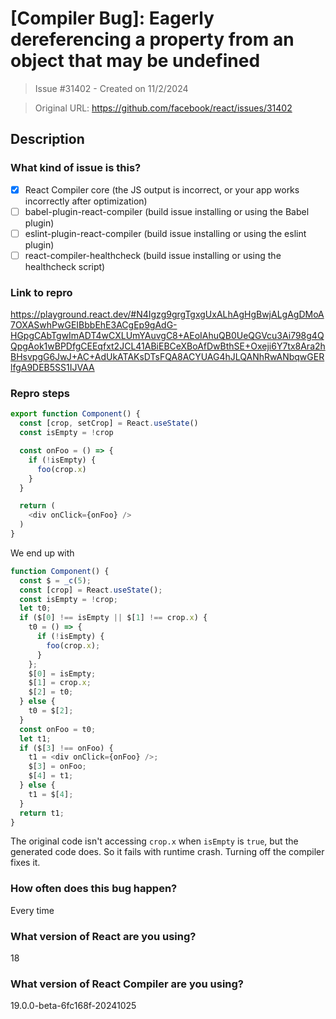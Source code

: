 # [Compiler Bug]: Eagerly dereferencing a property from an object that may be undefined

> Issue #31402 - Created on 11/2/2024

> Original URL: https://github.com/facebook/react/issues/31402

## Description

### What kind of issue is this?

- [X] React Compiler core (the JS output is incorrect, or your app works incorrectly after optimization)
- [ ] babel-plugin-react-compiler (build issue installing or using the Babel plugin)
- [ ] eslint-plugin-react-compiler (build issue installing or using the eslint plugin)
- [ ] react-compiler-healthcheck (build issue installing or using the healthcheck script)

### Link to repro

https://playground.react.dev/#N4Igzg9grgTgxgUxALhAgHgBwjALgAgDMoA7OXASwhPwGEIBbbEhE3ACgEp9gAdG-HGpgCAbTgwImADT4wCXLUmYAuvgC8+AEoIAhuQB0UeQGVcu3Ai798g4QQpgAok1wBPDfgCEEqfxt2JCL41ABiEBCeXBoAfDwBthSE+Oxeji6Y7tx8Ara2hBHsvpgG6JwJ+AC+AdUkATAKsDTsFQA8ACYUAG4hJLQANhRwANbqwGERlfgA9DEB5SS1IJVAA

### Repro steps

```js
export function Component() {
  const [crop, setCrop] = React.useState()
  const isEmpty = !crop

  const onFoo = () => {
    if (!isEmpty) {
      foo(crop.x)
    }
  }

  return (
    <div onClick={onFoo} />
  )
}
```

We end up with 

```js
function Component() {
  const $ = _c(5);
  const [crop] = React.useState();
  const isEmpty = !crop;
  let t0;
  if ($[0] !== isEmpty || $[1] !== crop.x) {
    t0 = () => {
      if (!isEmpty) {
        foo(crop.x);
      }
    };
    $[0] = isEmpty;
    $[1] = crop.x;
    $[2] = t0;
  } else {
    t0 = $[2];
  }
  const onFoo = t0;
  let t1;
  if ($[3] !== onFoo) {
    t1 = <div onClick={onFoo} />;
    $[3] = onFoo;
    $[4] = t1;
  } else {
    t1 = $[4];
  }
  return t1;
}
```

The original code isn't accessing `crop.x` when `isEmpty` is `true`, but the generated code does. So it fails with runtime crash. Turning off the compiler fixes it.

### How often does this bug happen?

Every time

### What version of React are you using?

18

### What version of React Compiler are you using?

19.0.0-beta-6fc168f-20241025
